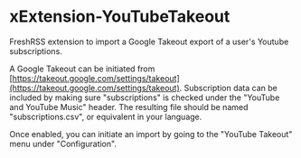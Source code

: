 # xExtension-YouTubeTakeout

FreshRSS extension to import a Google Takeout export of a user's Youtube subscriptions. 

A Google Takeout can be initiated from [https://takeout.google.com/settings/takeout](https://takeout.google.com/settings/takeout). Subscription data can be included by making sure "subscriptions" is checked under the "YouTube and YouTube Music" header. The resulting file should be named "subscriptions.csv", or equivalent in your language.

Once enabled, you can initiate an import by going to the "YouTube Takeout" menu under "Configuration". 